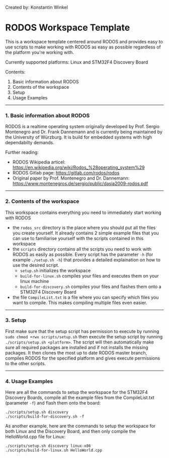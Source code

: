 Created by: Konstantin Winkel

# RODOS Workspace Template

This is a workspace template centered around RODOS and provides easy to use scripts to make working with RODOS as easy as possible regardless of the platform you're working with.

Currently supported platforms: Linux and STM32F4 Discovery Board

Contents:
1. Basic information about RODOS
2. Contents of the workspace
3. Setup
4. Usage Examples

------------------------------
### 1. Basic information about RODOS
RODOS is a realtime operating system originally developed by Prof. Sergio Montenegro and Dr. Frank Dannemann and is currently being maintained by the University of Würzburg. It is build for embedded systems with high dependabilty demands. 

Further reading:
- RODOS Wikipedia articel: https://en.wikipedia.org/wiki/Rodos_%28operating_system%29
- RODOS Gitlab page: https://gitlab.com/rodos/rodos
- Original paper by Prof. Montenegro and Dr. Dannemann: https://www.montenegros.de/sergio/public/dasia2009-rodos.pdf

------------------------------
### 2. Contents of the workspace
This workspace contains everything you need to immediately start working with RODOS
- the `rodos_src` directory is the place where you should put all the files you create yourself. It already contains 2 simple example files that you can use to familiarise yourself with the scripts contained in this workspace
- the `scripts` directory contains all the scripts you need to work with RODOS as easily as possible. Every script has the parameter `-h` (for example `./setup.sh -h`) that provides a detailed explaination on how to use the desired script.
    - `setup.sh` initializes the workspace
    - `build-for-linux.sh` compiles your files and executes them on your linux machine
    - `build-for-discovery.sh` compiles your files and flashes them onto a STM32F4 Discovery Board 
- the file `CompileList.txt` is a file where you can specify which files you want to compile. This makes compiling multiple files even easier.
------------------------------
### 3. Setup
First make sure that the setup script has permission to execute by running `sudo chmod +rwx scripts/setup.sh` then execute the setup script by running `./scripts/setup.sh <platform>`. The script will then automatically make sure all required packages are installed and if not installs the missing packages. It then clones the most up to date RODOS master branch, compiles RODOS for the specified platform and gives execute permissions to the other scripts.

------------------------------
### 4. Usage Examples
Here are all the commands to setup the workspace for the STM32F4 Discovery Boards, compile all the example files from the CompileList.txt (parameter `-f`) and flash them onto the board:
```
./scripts/setup.sh discovery
./scripts/build-for-discovery.sh -f
```

As another example, here are the commands to setup the workspace for both Linux and the Discovery Board, and then only compile the HelloWorld.cpp file for Linux:

```
./scripts/setup.sh discovery linux-x86
./scripts/build-for-linux.sh HelloWorld.cpp
```